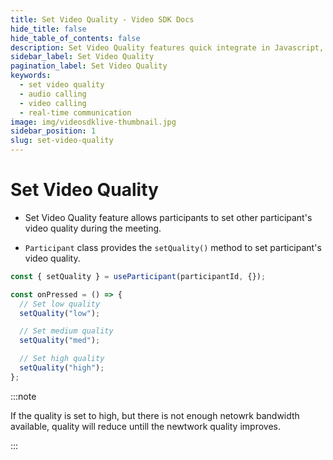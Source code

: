 ```yaml
---
title: Set Video Quality - Video SDK Docs
hide_title: false
hide_table_of_contents: false
description: Set Video Quality features quick integrate in Javascript, React JS, Android, IOS, React Native, Flutter with Video SDK to add live video & audio conferencing to your applications.
sidebar_label: Set Video Quality
pagination_label: Set Video Quality
keywords:
  - set video quality
  - audio calling
  - video calling
  - real-time communication
image: img/videosdklive-thumbnail.jpg
sidebar_position: 1
slug: set-video-quality
---
```


# Set Video Quality

- Set Video Quality feature allows participants to set other participant's video quality during the meeting.

- `Participant` class provides the `setQuality()` method to set participant's video quality.

```js
const { setQuality } = useParticipant(participantId, {});

const onPressed = () => {
  // Set low quality
  setQuality("low");

  // Set medium quality
  setQuality("med");

  // Set high quality
  setQuality("high");
};
```

:::note

If the quality is set to high, but there is not enough netowrk bandwidth available, quality will reduce untill the newtwork quality improves.

:::
